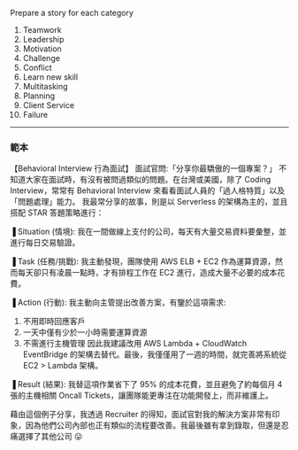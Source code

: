 Prepare a story for each category
1. Teamwork
2. Leadership
3. Motivation
4. Challenge
5. Conflict
6. Learn new skill
7. Multitasking
8. Planning
9. Client Service
10. Failure

---

### 範本

【Behavioral Interview 行為面試】
面試官問:「分享你最驕傲的一個專案？」
不知道大家在面試時，有沒有被問過類似的問題。在台灣或美國，除了 Coding Interview，常常有 Behavioral Interview 來看看面試人員的「過人格特質」以及「問題處理」能力。
我最常分享的故事，則是以 Serverless 的架構為主的，並且搭配 STAR 答題策略進行：

▐ Situation (情境): 我在一間做線上支付的公司，每天有大量交易資料要彙整，並進行每日交易驗證。

▐ Task (任務/挑戰): 我主動發現，團隊使用 AWS ELB + EC2 作為運算資源，然而每天卻只有凌晨一點時，才有排程工作在 EC2 進行，造成大量不必要的成本花費。

▐ Action (行動): 我主動向主管提出改善方案，有鑒於這項需求:

1. 不用即時回應客戶
2. 一天中僅有少於一小時需要運算資源
3. 不需進行主機管理
   因此我建議改用 AWS Lambda + CloudWatch EventBridge 的架構去替代。最後，我僅僅用了一週的時間，就完善將系統從 EC2 > Lambda 架構。

▐ Result (結果): 我替這項作業省下了 95% 的成本花費，並且避免了約每個月 4 張的主機相關 Oncall Tickets，讓團隊能更專注在功能開發上，而非維護上。

藉由這個例子分享，我透過 Recruiter 的得知，面試官對我的解決方案非常有印象，因為他們公司內部也正有類似的流程要改善。我最後雖有拿到錄取，但還是忍痛選擇了其他公司 😛
